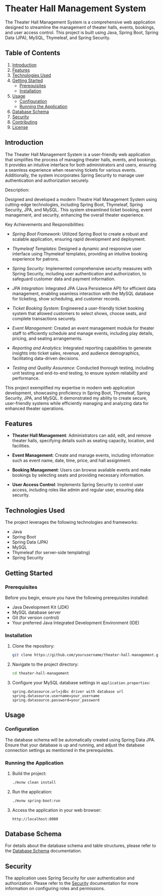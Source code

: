 

# Theater Hall Management System

The Theater Hall Management System is a comprehensive web application designed to streamline the management of theater halls, events, bookings, and user access control. This project is built using Java, Spring Boot, Spring Data (JPA), MySQL, Thymeleaf, and Spring Security.

## Table of Contents

1. [Introduction](#introduction)
2. [Features](#features)
3. [Technologies Used](#technologies-used)
4. [Getting Started](#getting-started)
   - [Prerequisites](#prerequisites)
   - [Installation](#installation)
5. [Usage](#usage)
   - [Configuration](#configuration)
   - [Running the Application](#running-the-application)
6. [Database Schema](#database-schema)
7. [Security](#security)
8. [Contributing](#contributing)
9. [License](#license)

## Introduction

The Theater Hall Management System is a user-friendly web application that simplifies the process of managing theater halls, events, and bookings. It provides an intuitive interface for both administrators and users, ensuring a seamless experience when reserving tickets for various events. Additionally, the system incorporates Spring Security to manage user authentication and authorization securely.

Description:

Designed and developed a modern Theatre Hall Management System using cutting-edge technologies, including Spring Boot, Thymeleaf, Spring Security, JPA, and MySQL. This system streamlined ticket booking, event management, and security, enhancing the overall theater experience.

Key Achievements and Responsibilities:

- *Spring Boot Framework:* Utilized Spring Boot to create a robust and scalable application, ensuring rapid development and deployment.

- *Thymeleaf Templates:* Designed a dynamic and responsive user interface using Thymeleaf templates, providing an intuitive booking experience for patrons.

- *Spring Security:* Implemented comprehensive security measures with Spring Security, including user authentication and authorization, to safeguard customer data and payment information.

- *JPA Integration:* Integrated JPA (Java Persistence API) for efficient data management, enabling seamless interaction with the MySQL database for ticketing, show scheduling, and customer records.

- *Ticket Booking System:* Engineered a user-friendly ticket booking system that allowed customers to select shows, choose seats, and complete transactions securely.

- *Event Management:* Created an event management module for theater staff to efficiently schedule and manage events, including play details, pricing, and seating arrangements.

- *Reporting and Analytics:* Integrated reporting capabilities to generate insights into ticket sales, revenue, and audience demographics, facilitating data-driven decisions.

- *Testing and Quality Assurance:* Conducted thorough testing, including unit testing and end-to-end testing, to ensure system reliability and performance.

This project exemplified my expertise in modern web application development, showcasing proficiency in Spring Boot, Thymeleaf, Spring Security, JPA, and MySQL. It demonstrated my ability to create secure, user-friendly systems while efficiently managing and analyzing data for enhanced theater operations.

## Features

- **Theater Hall Management**: Administrators can add, edit, and remove theater halls, specifying details such as seating capacity, location, and facilities.

- **Event Management**: Create and manage events, including information such as event name, date, time, price, and hall assignment.

- **Booking Management**: Users can browse available events and make bookings by selecting seats and providing necessary information.

- **User Access Control**: Implements Spring Security to control user access, including roles like admin and regular user, ensuring data security.

## Technologies Used

The project leverages the following technologies and frameworks:

- Java
- Spring Boot
- Spring Data (JPA)
- MySQL
- Thymeleaf (for server-side templating)
- Spring Security

## Getting Started

### Prerequisites

Before you begin, ensure you have the following prerequisites installed:

- Java Development Kit (JDK) 
- MySQL database server
- Git (for version control)
- Your preferred Java Integrated Development Environment (IDE)

### Installation

1. Clone the repository:

   ```bash
   git clone https://github.com/yourusername/theater-hall-management.git
   ```

2. Navigate to the project directory:

   ```bash
   cd theater-hall-management
   ```

3. Configure your MySQL database settings in `application.properties`:

   ```properties
   spring.datasource.url=jdbc driver with database url
   spring.datasource.username=your_username
   spring.datasource.password=your_password
   ```

## Usage

### Configuration

The database schema will be automatically created using Spring Data JPA. Ensure that your database is up and running, and adjust the database connection settings as mentioned in the prerequisites.

### Running the Application

1. Build the project:

   ```bash
   ./mvnw clean install
   ```

2. Run the application:

   ```bash
   ./mvnw spring-boot:run
   ```

3. Access the application in your web browser:

   ```
   http://localhost:8080
   ```

## Database Schema

For details about the database schema and table structures, please refer to the [Database Schema](docs/database-schema.md) documentation.

## Security

The application uses Spring Security for user authentication and authorization. Please refer to the [Security](docs/security.md) documentation for more information on configuring roles and permissions.
